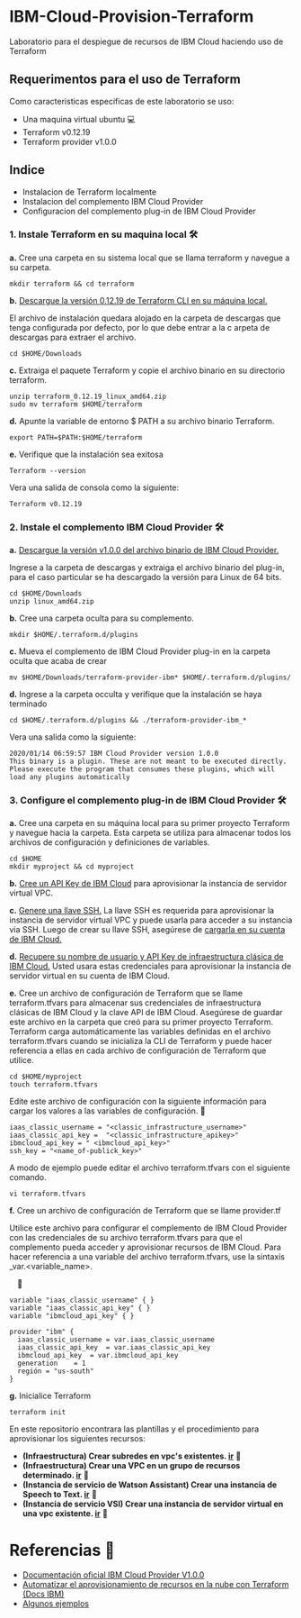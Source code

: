 # IBM-Cloud-Provision-Terraform
Laboratorio para el despiegue de recursos de IBM Cloud haciendo uso de Terraform

## Requerimentos para el uso de Terraform

Como caracteristicas especificas de este laboratorio se uso:

*	Una maquina virtual ubuntu 💻
* Terraform v0.12.19
* Terraform provider v1.0.0

## Indice

* Instalacion de Terraform localmente
* Instalacion del complemento IBM Cloud Provider
* Configuracion del complemento plug-in de IBM Cloud Provider


### 1. Instale Terraform en su maquina local 🛠️

**a.**	Cree una carpeta en su sistema local que se llama terraform y navegue a su carpeta.
  
 ```
 mkdir terraform && cd terraform
```

**b.**  [Descargue la versión 0.12.19 de Terraform CLI en su máquina local.](https://releases.hashicorp.com/terraform/)

El archivo de instalación quedara alojado en la carpeta de descargas que tenga configurada por defecto, por lo que debe entrar a la c arpeta de descargas para extraer el archivo.

```
cd $HOME/Downloads
```
**c.**	Extraiga el paquete Terraform y copie el archivo binario en su directorio terraform.

```
unzip terraform_0.12.19_linux_amd64.zip
sudo mv terraform $HOME/terraform
```

**d.**	Apunte la variable de entorno $ PATH a su archivo binario Terraform.

```
export PATH=$PATH:$HOME/terraform
```
**e.**	Verifique que la instalación sea exitosa

```
Terraform --version
```
Vera una salida de consola como la siguiente:
```
Terraform v0.12.19
```
### 2.	Instale el complemento IBM Cloud Provider 🛠️

**a.** [Descargue la versión v1.0.0 del archivo binario de IBM Cloud Provider.](https://github.com/IBM-Cloud/terraform-provider-ibm/releases)

Ingrese a la carpeta de descargas y extraiga el archivo binario del plug-in, para el caso particular se ha descargado la versión para Linux de 64 bits.

```
cd $HOME/Downloads
unzip linux_amd64.zip
```

**b.**	Cree una carpeta oculta para su complemento.

```
mkdir $HOME/.terraform.d/plugins
```
**c.**	Mueva el complemento de IBM Cloud Provider plug-in en la carpeta oculta que acaba de crear

```
mv $HOME/Downloads/terraform-provider-ibm* $HOME/.terraform.d/plugins/
```
**d.**	Ingrese a la carpeta occulta y verifique que la instalación se haya terminado

```
cd $HOME/.terraform.d/plugins && ./terraform-provider-ibm_*
```
Vera una salida como la siguiente:

```
2020/01/14 06:59:57 IBM Cloud Provider version 1.0.0  
This binary is a plugin. These are not meant to be executed directly.
Please execute the program that consumes these plugins, which will
load any plugins automatically
```
### 3.	Configure el complemento plug-in de IBM Cloud Provider 🛠️

**a.**	Cree una carpeta en su máquina local para su primer proyecto Terraform y navegue hacia la carpeta. Esta carpeta se utiliza para almacenar todos los archivos de configuración y definiciones de variables.

```
cd $HOME
mkdir myproject && cd myproject
```
**b.**  [Cree un API Key de IBM Cloud](https://cloud.ibm.com/docs/iam?topic=iam-classic_keys&locale=es) para aprovisionar la instancia de servidor virtual VPC.

**c.**  [Genere una llave SSH.](https://cloud.ibm.com/docs/vpc-on-classic-vsi?topic=vpc-on-classic-vsi-ssh-keys&locale=es) La llave SSH es requerida para aprovisionar la instancia de servidor virtual VPC y puede usarla para acceder a su instancia via SSH. Luego de crear su llave SSH, asegúrese de [cargarla en su cuenta de IBM Cloud.](https://cloud.ibm.com/docs/vpc-on-classic-vsi?topic=vpc-on-classic-vsi-managing-ssh-keys&locale=es#managing-ssh-keys-with-ibm-cloud-console)

**d.**  [Recupere su nombre de usuario y API Key de infraestructura clásica de IBM Cloud.](https://cloud.ibm.com/docs/iam?topic=iam-classic_keys&locale=es) Usted usara estas credenciales para aprovisionar la instancia de servidor virtual en su cuenta de IBM Cloud.

**e.**	Cree un archivo de configuración de Terraform que se llame terraform.tfvars para almacenar sus credenciales de infraestructura clásicas de IBM Cloud y la clave API de IBM Cloud. Asegúrese de guardar este archivo en la carpeta que creó para su primer proyecto Terraform. Terraform carga automáticamente las variables definidas en el archivo terraform.tfvars cuando se inicializa la CLI de Terraform y puede hacer referencia a ellas en cada archivo de configuración de Terraform que utilice.

```
cd $HOME/myproject
touch terraform.tfvars
```

Edite este archivo de configuración con la siguiente información para cargar los valores a las variables de configuración.
📄
```
iaas_classic_username = "<classic_infrastructure_username>"
iaas_classic_api_key =  "<classic_infrastructure_apikey>"
ibmcloud_api_key = " <ibmcloud_api_key>"
ssh_key = "<name_of-publick_key>"
```

A modo de ejemplo puede editar el archivo terraform.tfvars con el siguiente comando.

```
vi terraform.tfvars
```


**f.**	Cree un archivo de configuración de Terraform que se llame provider.tf

Utilice este archivo para configurar el complemento de IBM Cloud Provider con las credenciales de su archivo terraform.tfvars para que el complemento pueda acceder y aprovisionar recursos de IBM Cloud. Para hacer referencia a una variable del archivo terraform.tfvars, use la sintaxis _var.<variable_name>.

 📄
``` 
variable "iaas_classic_username" { }
variable "iaas_classic_api_key" { }
variable "ibmcloud_api_key" { }

provider "ibm" {
  iaas_classic_username = var.iaas_classic_username
  iaas_classic_api_key  = var.iaas_classic_api_key
  ibmcloud_api_key	= var.ibmcloud_api_key
  generation	= 1
  región = "us-south"
}
```

**g.**	Inicialice Terraform

```
terraform init
```

En este repositorio encontrara las plantillas y el procedimiento para aprovisionar los siguientes recursos:

* **(Infraestructura) Crear subredes en vpc's existentes. [ir](https://github.com/emeloibmco/IBM-Cloud-Provision-Terraform-/tree/master/ibm_is_subnet%20(on%20an%20existing%20vpc))** 🚀
* **(Infraestructura) Crear una VPC en un grupo de recursos determinado. [ir](https://github.com/emeloibmco/IBM-Cloud-Provision-Terraform-/tree/master/ibm_is_vpc)** 🚀
* **(Instancia de servicio de Watson Assistant) Crear una instancia de Speech to Text. [ir](https://github.com/emeloibmco/IBM-Cloud-Provision-Terraform-/tree/master/ibm_service_instance%20(speech%20to%20text))** 🚀
* **(Instancia de servicio VSI) Crear una instancia de servidor virtual en una vpc existente. [ir](https://github.com/emeloibmco/IBM-Cloud-Provision-Terraform-/tree/master/ibm_is_instance%20(VSI))** 🚀



# Referencias 📖

* [Documentación oficial IBM Cloud Provider V1.0.0](https://ibm-cloud.github.io/tf-ibm-docs/v1.0.0/)
* [Automatizar el aprovisionamiento de recursos en la nube con Terraform (Docs IBM)](https://cloud.ibm.com/docs/terraform?topic=terraform-getting-started)
* [Algunos ejemplos](https://github.com/IBM-Cloud/terraform-provider-ibm/tree/master/examples)
